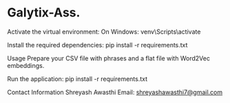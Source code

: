 # Galytix-Ass.
Activate the virtual environment:
On Windows:
venv\Scripts\activate

Install the required dependencies:
pip install -r requirements.txt

Usage
Prepare your CSV file with phrases and a flat file with Word2Vec embeddings.

Run the application:
pip install -r requirements.txt

Contact Information
Shreyash Awasthi
Email: shreyashawasthi7@gmail.com
